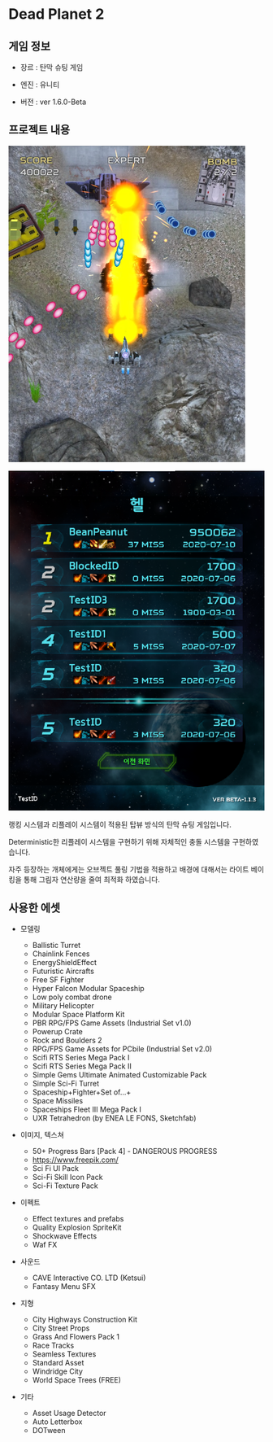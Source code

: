 # Dead Planet 2

## 게임 정보

* 장르 : 탄막 슈팅 게임

* 엔진 : 유니티

* 버전 : ver 1.6.0-Beta


## 프로젝트 내용

![ex_screenshot](./img/complete_01.png)

![ex_screenshot](./img/complete_02.png)

랭킹 시스템과 리플레이 시스템이 적용된 탑뷰 방식의 탄막 슈팅 게임입니다.

Deterministic한 리플레이 시스템을 구현하기 위해 자체적인 충돌 시스템을 구현하였습니다.

자주 등장하는 개체에게는 오브젝트 풀링 기법을 적용하고 배경에 대해서는 라이트 베이킹을 통해 그림자 연산량을 줄여 최적화 하였습니다.



## 사용한 에셋

* 모델링
   * Ballistic Turret
   * Chainlink Fences
   * EnergyShieldEffect
   * Futuristic Aircrafts
   * Free SF Fighter
   * Hyper Falcon Modular Spaceship
   * Low poly combat drone
   * Military Helicopter
   * Modular Space Platform Kit
   * PBR RPG/FPS Game Assets (Industrial Set v1.0)
   * Powerup Crate
   * Rock and Boulders 2
   * RPG/FPS Game Assets for PCbile (Industrial Set v2.0)
   * Scifi RTS Series Mega Pack I
   * Scifi RTS Series Mega Pack II
   * Simple Gems Ultimate Animated Customizable Pack
   * Simple Sci-Fi Turret
   * Spaceship+Fighter+Set of...+
   * Space Missiles
   * Spaceships Fleet III Mega Pack I
   * UXR Tetrahedron (by ENEA LE FONS, Sketchfab)

* 이미지, 텍스쳐
   * 50+ Progress Bars [Pack 4] - DANGEROUS PROGRESS
   * https://www.freepik.com/
   * Sci Fi UI Pack
   * Sci-Fi Skill Icon Pack
   * Sci-Fi Texture Pack

* 이펙트
   * Effect textures and prefabs
   * Quality Explosion SpriteKit
   * Shockwave Effects
   * Waf FX

* 사운드
   * CAVE Interactive CO. LTD (Ketsui)
   * Fantasy Menu SFX

* 지형
   * City Highways Construction Kit
   * City Street Props
   * Grass And Flowers Pack 1
   * Race Tracks
   * Seamless Textures
   * Standard Asset
   * Windridge City
   * World Space Trees (FREE)

* 기타
   * Asset Usage Detector
   * Auto Letterbox
   * DOTween

